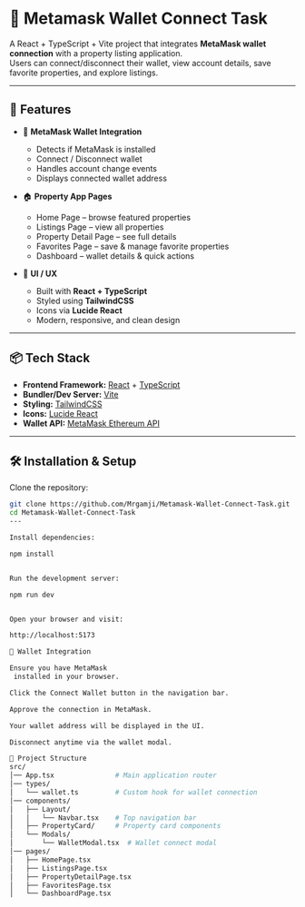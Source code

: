 # 🏡 Metamask Wallet Connect Task

A React + TypeScript + Vite project that integrates **MetaMask wallet connection** with a property listing application.  
Users can connect/disconnect their wallet, view account details, save favorite properties, and explore listings.

---

## 🚀 Features

- 🔗 **MetaMask Wallet Integration**
  - Detects if MetaMask is installed
  - Connect / Disconnect wallet
  - Handles account change events
  - Displays connected wallet address

- 🏠 **Property App Pages**
  - Home Page – browse featured properties
  - Listings Page – view all properties
  - Property Detail Page – see full details
  - Favorites Page – save & manage favorite properties
  - Dashboard – wallet details & quick actions

- 🎨 **UI / UX**
  - Built with **React + TypeScript**
  - Styled using **TailwindCSS**
  - Icons via **Lucide React**
  - Modern, responsive, and clean design

---

## 📦 Tech Stack

- **Frontend Framework:** [React](https://react.dev/) + [TypeScript](https://www.typescriptlang.org/)
- **Bundler/Dev Server:** [Vite](https://vitejs.dev/)
- **Styling:** [TailwindCSS](https://tailwindcss.com/)
- **Icons:** [Lucide React](https://lucide.dev/)
- **Wallet API:** [MetaMask Ethereum API](https://docs.metamask.io/)

---

## 🛠️ Installation & Setup

Clone the repository:

```bash
git clone https://github.com/Mrgamji/Metamask-Wallet-Connect-Task.git
cd Metamask-Wallet-Connect-Task
---

Install dependencies:

npm install


Run the development server:

npm run dev


Open your browser and visit:

http://localhost:5173

🔑 Wallet Integration

Ensure you have MetaMask
 installed in your browser.

Click the Connect Wallet button in the navigation bar.

Approve the connection in MetaMask.

Your wallet address will be displayed in the UI.

Disconnect anytime via the wallet modal.

📂 Project Structure
src/
│── App.tsx               # Main application router
│── types/
│   └── wallet.ts         # Custom hook for wallet connection
│── components/
│   ├── Layout/
│   │   └── Navbar.tsx    # Top navigation bar
│   ├── PropertyCard/     # Property card components
│   └── Modals/
│       └── WalletModal.tsx  # Wallet connect modal
│── pages/
│   ├── HomePage.tsx
│   ├── ListingsPage.tsx
│   ├── PropertyDetailPage.tsx
│   ├── FavoritesPage.tsx
│   └── DashboardPage.tsx
